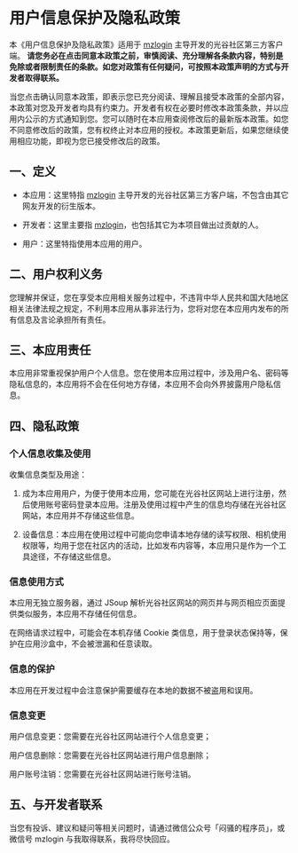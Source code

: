 # 用户信息保护及隐私政策

本《用户信息保护及隐私政策》适用于 [mzlogin][] 主导开发的光谷社区第三方客户端。 **请您务必在点击同意本政策之前，审慎阅读、充分理解各条款内容，特别是免除或者限制责任的条款。如您对政策有任何疑问，可按照本政策声明的方式与开发者取得联系。**

当您点击确认同意本政策，即表示您已充分阅读、理解且接受本政策的全部内容，本政策对您及开发者均具有约束力。开发者有权在必要时修改本政策条款，并以应用内公示的方式通知到您。您可以随时在本应用查阅修改后的最新版本政策。如您不同意修改后的政策，您有权终止对本应用的授权。本政策更新后，如果您继续使用相应功能，即视为您已接受修改后的政策。

## 一、定义

- 本应用：这里特指 [mzlogin][] 主导开发的光谷社区第三方客户端，不包含由其它网友开发的衍生版本。

- 开发者：这里主要指 [mzlogin][]，也包括其它为本项目做出过贡献的人。

- 用户：这里特指使用本应用的用户。

## 二、用户权利义务

您理解并保证，您在享受本应用相关服务过程中，不违背中华人民共和国大陆地区相关法律法规之规定，不利用本应用从事非法行为，您将对您在本应用内发布的所有信息及言论承担所有责任。

## 三、本应用责任

本应用非常重视保护用户个人信息。您在使用本应用过程中，涉及用户名、密码等隐私信息的，本应用将不会在任何地方存储，本应用不会向外界披露用户隐私信息。

## 四、隐私政策

### 个人信息收集及使用

收集信息类型及用途：

1. 成为本应用用户，为便于使用本应用，您可能在光谷社区网站上进行注册，然后使用账号密码登录本应用。注册及使用过程中产生的信息均存储在光谷社区网站，本应用并不存储这些信息。

2. 设备信息：本应用在使用过程中可能向您申请本地存储的读写权限、相机使用权限等，均用于您在社区内的活动，比如发布内容等，本应用只是作为一个工具途径，不存储这些信息。

### 信息使用方式

本应用无独立服务器，通过 JSoup 解析光谷社区网站的网页并与网页相应页面提供类似服务，本应用不存储任何信息。

在网络请求过程中，可能会在本机存储 Cookie 类信息，用于登录状态保持等，保护在应用沙盒中，不会被泄漏和任意读取。

### 信息的保护

本应用在开发过程中会注意保护需要缓存在本地的数据不被盗用和误用。

### 信息变更

用户信息变更：您需要在光谷社区网站进行个人信息变更；

用户信息删除：您需要在光谷社区网站进行用户信息删除；

用户账号注销：您需要在光谷社区网站进行账号注销。

## 五、与开发者联系

当您有投诉、建议和疑问等相关问题时，请通过微信公众号「闷骚的程序员」，或微信号 mzlogin 与我取得联系，我将尽快回应。

[mzlogin]: https://github.com/mzlogin
